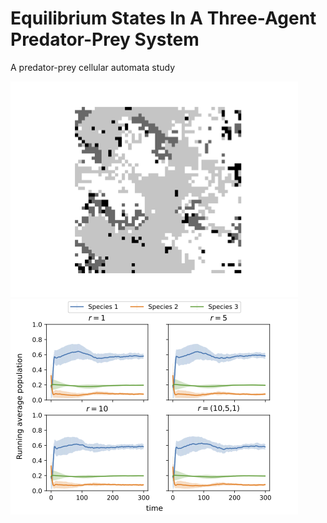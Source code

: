 # Equilibrium States In A Three-Agent Predator-Prey System
A predator-prey cellular automata study

![](figs/r10_config.png)
![](figs/running_avg_LOS.png)

